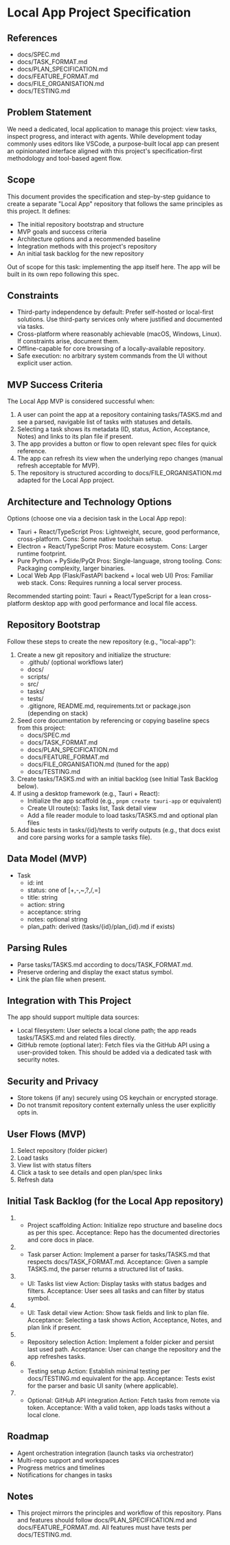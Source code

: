 # Local App Project Specification

## References
- docs/SPEC.md
- docs/TASK_FORMAT.md
- docs/PLAN_SPECIFICATION.md
- docs/FEATURE_FORMAT.md
- docs/FILE_ORGANISATION.md
- docs/TESTING.md

## Problem Statement
We need a dedicated, local application to manage this project: view tasks, inspect progress, and interact with agents. While development today commonly uses editors like VSCode, a purpose-built local app can present an opinionated interface aligned with this project's specification-first methodology and tool-based agent flow.

## Scope
This document provides the specification and step-by-step guidance to create a separate "Local App" repository that follows the same principles as this project. It defines:
- The initial repository bootstrap and structure
- MVP goals and success criteria
- Architecture options and a recommended baseline
- Integration methods with this project's repository
- An initial task backlog for the new repository

Out of scope for this task: implementing the app itself here. The app will be built in its own repo following this spec.

## Constraints
- Third-party independence by default: Prefer self-hosted or local-first solutions. Use third-party services only where justified and documented via tasks.
- Cross-platform where reasonably achievable (macOS, Windows, Linux). If constraints arise, document them.
- Offline-capable for core browsing of a locally-available repository.
- Safe execution: no arbitrary system commands from the UI without explicit user action.

## MVP Success Criteria
The Local App MVP is considered successful when:
1. A user can point the app at a repository containing tasks/TASKS.md and see a parsed, navigable list of tasks with statuses and details.
2. Selecting a task shows its metadata (ID, status, Action, Acceptance, Notes) and links to its plan file if present.
3. The app provides a button or flow to open relevant spec files for quick reference.
4. The app can refresh its view when the underlying repo changes (manual refresh acceptable for MVP).
5. The repository is structured according to docs/FILE_ORGANISATION.md adapted for the Local App project.

## Architecture and Technology Options
Options (choose one via a decision task in the Local App repo):
- Tauri + React/TypeScript
  Pros: Lightweight, secure, good performance, cross-platform. Cons: Some native toolchain setup.
- Electron + React/TypeScript
  Pros: Mature ecosystem. Cons: Larger runtime footprint.
- Pure Python + PySide/PyQt
  Pros: Single-language, strong tooling. Cons: Packaging complexity, larger binaries.
- Local Web App (Flask/FastAPI backend + local web UI)
  Pros: Familiar web stack. Cons: Requires running a local server process.

Recommended starting point: Tauri + React/TypeScript for a lean cross-platform desktop app with good performance and local file access.

## Repository Bootstrap
Follow these steps to create the new repository (e.g., "local-app"):
1. Create a new git repository and initialize the structure:
   - .github/ (optional workflows later)
   - docs/
   - scripts/
   - src/
   - tasks/
   - tests/
   - .gitignore, README.md, requirements.txt or package.json (depending on stack)
2. Seed core documentation by referencing or copying baseline specs from this project:
   - docs/SPEC.md
   - docs/TASK_FORMAT.md
   - docs/PLAN_SPECIFICATION.md
   - docs/FEATURE_FORMAT.md
   - docs/FILE_ORGANISATION.md (tuned for the app)
   - docs/TESTING.md
3. Create tasks/TASKS.md with an initial backlog (see Initial Task Backlog below).
4. If using a desktop framework (e.g., Tauri + React):
   - Initialize the app scaffold (e.g., `pnpm create tauri-app` or equivalent)
   - Create UI route(s): Tasks list, Task detail view
   - Add a file reader module to load tasks/TASKS.md and optional plan files
5. Add basic tests in tasks/{id}/tests to verify outputs (e.g., that docs exist and core parsing works for a sample tasks file).

## Data Model (MVP)
- Task
  - id: int
  - status: one of [+,-,~,?,/,=]
  - title: string
  - action: string
  - acceptance: string
  - notes: optional string
  - plan_path: derived (tasks/{id}/plan_{id}.md if exists)

## Parsing Rules
- Parse tasks/TASKS.md according to docs/TASK_FORMAT.md.
- Preserve ordering and display the exact status symbol.
- Link the plan file when present.

## Integration with This Project
The app should support multiple data sources:
- Local filesystem: User selects a local clone path; the app reads tasks/TASKS.md and related files directly.
- GitHub remote (optional later): Fetch files via the GitHub API using a user-provided token. This should be added via a dedicated task with security notes.

## Security and Privacy
- Store tokens (if any) securely using OS keychain or encrypted storage.
- Do not transmit repository content externally unless the user explicitly opts in.

## User Flows (MVP)
1. Select repository (folder picker)
2. Load tasks
3. View list with status filters
4. Click a task to see details and open plan/spec links
5. Refresh data

## Initial Task Backlog (for the Local App repository)
1) - Project scaffolding
   Action: Initialize repo structure and baseline docs as per this spec.
   Acceptance: Repo has the documented directories and core docs in place.

2) - Task parser
   Action: Implement a parser for tasks/TASKS.md that respects docs/TASK_FORMAT.md.
   Acceptance: Given a sample TASKS.md, the parser returns a structured list of tasks.

3) - UI: Tasks list view
   Action: Display tasks with status badges and filters.
   Acceptance: User sees all tasks and can filter by status symbol.

4) - UI: Task detail view
   Action: Show task fields and link to plan file.
   Acceptance: Selecting a task shows Action, Acceptance, Notes, and plan link if present.

5) - Repository selection
   Action: Implement a folder picker and persist last used path.
   Acceptance: User can change the repository and the app refreshes tasks.

6) - Testing setup
   Action: Establish minimal testing per docs/TESTING.md equivalent for the app.
   Acceptance: Tests exist for the parser and basic UI sanity (where applicable).

7) - Optional: GitHub API integration
   Action: Fetch tasks from remote via token.
   Acceptance: With a valid token, app loads tasks without a local clone.

## Roadmap
- Agent orchestration integration (launch tasks via orchestrator)
- Multi-repo support and workspaces
- Progress metrics and timelines
- Notifications for changes in tasks

## Notes
- This project mirrors the principles and workflow of this repository. Plans and features should follow docs/PLAN_SPECIFICATION.md and docs/FEATURE_FORMAT.md. All features must have tests per docs/TESTING.md.
